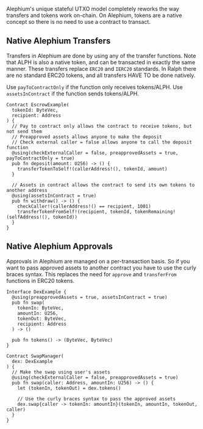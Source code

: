Alephium's unique stateful UTXO model completely reworks the way transfers and tokens work on-chain. On Alephium, tokens are a native concept so there is no need to use a contract to transact.

## Native Alephium Transfers
Transfers in Alephium are done by using any of the transfer functions. Note that ALPH is also a native token, and can be transacted in exactly the same manner. These transfers replace `ERC20` and `IERC20` standards. In Ralph there are no standard ERC20 tokens, and all transfers HAVE TO be done natively.

Use `payToContractOnly` if the function only receives tokens/ALPH.
Use `assetsInContract` if the function sends tokens/ALPH.

```ralph
Contract EscrowExample(
  tokenId: ByteVec,
  recipient: Address
) {
  // Pay to contract only allows the contract to receive tokens, but not send them
  // Preapproved assets allows anyone to make the deposit
  // Check external caller = false allows anyone to call the deposit function
  @using(checkExternalCaller = false, preapprovedAssets = true, payToContractOnly = true)
  pub fn deposit(amount: U256) -> () {
    transferTokenToSelf!(callerAddress!(), tokenId, amount)
  }

  // Assets in contract allows the contract to send its own tokens to another address
  @using(assetsInContract = true)
  pub fn withdraw() -> () {
    checkCaller!(callerAddress!() == recipient, 1001)
    transferTokenFromSelf!(recipient, tokenId, tokenRemaining!(selfAddress!(), tokenId))
  }
}
```

## Native Alephium Approvals
Approvals in Alephium are managed on a per-transaction basis. So if you want to pass approved assets to another contract you have to use the curly braces syntax. This replaces the need for `approve` and `transferFrom` functions in ERC20 tokens.

```ralph
Interface DexExample {
  @using(preapprovedAssets = true, assetsInContract = true)
  pub fn swap(
    tokenIn: ByteVec,
    amountIn: U256,
    tokenOut: ByteVec,
    recipient: Address
  ) -> ()

  pub fn tokens() -> (ByteVec, ByteVec)
}

Contract SwapManager(
  dex: DexExample
) {
  // Make the swap using user's assets
  @using(checkExternalCaller = false, preapprovedAssets = true)
  pub fn swap(caller: Address, amountIn: U256) -> () {
    let (tokenIn, tokenOut) = dex.tokens()

    // Use the curly braces syntax to pass the approved assets
    dex.swap{caller -> tokenIn: amountIn}(tokenIn, amountIn, tokenOut, caller)
  }
}
```
